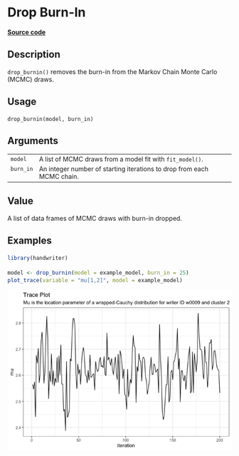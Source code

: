 

# Drop Burn-In

[**Source code**](https://github.com/CSAFE-ISU/handwriter/tree/176-automatic-documentation/R/#L)

## Description

<code>drop_burnin()</code> removes the burn-in from the Markov Chain
Monte Carlo (MCMC) draws.

## Usage

<pre><code class='language-R'>drop_burnin(model, burn_in)
</code></pre>

## Arguments

<table>
<tr>
<td style="white-space: nowrap; font-family: monospace; vertical-align: top">
<code id="model">model</code>
</td>
<td>
A list of MCMC draws from a model fit with <code>fit_model()</code>.
</td>
</tr>
<tr>
<td style="white-space: nowrap; font-family: monospace; vertical-align: top">
<code id="burn_in">burn_in</code>
</td>
<td>
An integer number of starting iterations to drop from each MCMC chain.
</td>
</tr>
</table>

## Value

A list of data frames of MCMC draws with burn-in dropped.

## Examples

``` r
library(handwriter)

model <- drop_burnin(model = example_model, burn_in = 25)
plot_trace(variable = "mu[1,2]", model = example_model)
```

![](drop_burnin.markdown_strict_files/figure-markdown_strict/unnamed-chunk-1-1.png)
